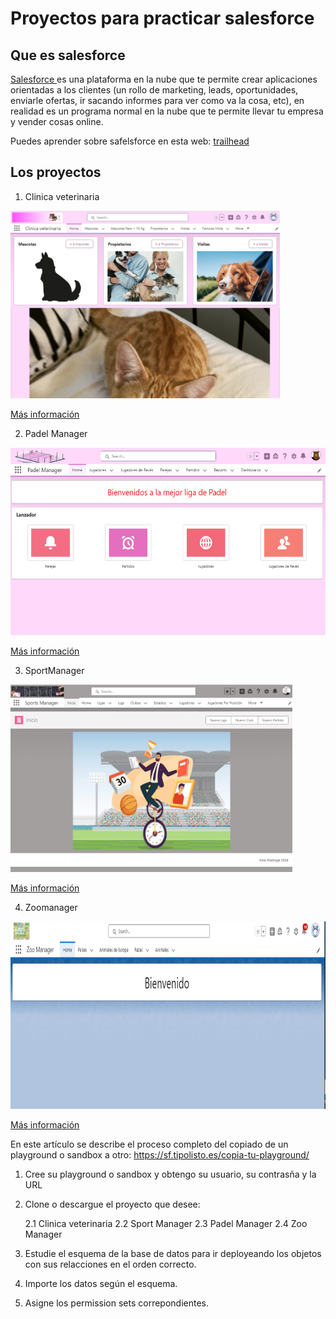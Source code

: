 # Proyectos para practicar salesforce

## Que es salesforce

<a href="https://www.salesforce.com/es/" target="_blanck">Salesforce </a>es una plataforma en la nube que te permite crear aplicaciones orientadas a los clientes (un rollo de marketing, leads, oportunidades, enviarle ofertas, ir sacando informes para ver como va la cosa, etc), en realidad es un programa normal en la nube que te permite llevar tu empresa y vender cosas online.

Puedes aprender sobre safelsforce en esta web: <a href="https://trailhead.salesforce.com/es">trailhead</a>

## Los proyectos

1. Clinica veterinaria

<img src="ClinicaVeterinaria/assets/Captura1.PNG" height="300px" />

<a href="https://github.com/kikemadrigal/Salesforce-projects/blob/main/ClinicaVeterinaria/README.md">Más información</a> 

2. Padel Manager

<img src="PadelManager/assets/Captura1.PNG" height="300px" />

<a href="https://github.com/kikemadrigal/Salesforce-projects/blob/main/PadelManager/README.md">Más información</a> 

3. SportManager
   
<img src="SportManager/assets/Captura1.PNG" height="300px" />

<a href="">Más información</a> 

4. Zoomanager

<img src="Zoomanager/assets/Captura1.PNG" height="300px" />

<a href="">Más información</a> 


En este artículo se describe el proceso completo del copiado de un playground o sandbox a otro: https://sf.tipolisto.es/copia-tu-playground/

1. Cree su playground o sandbox y obtengo su usuario, su contrasña y la URL

2. Clone o descargue el proyecto que desee:

   2.1 Clinica veterinaria
   2.2 Sport Manager
   2.3 Padel Manager
   2.4 Zoo Manager

3. Estudie el esquema de la base de datos para ir deployeando los objetos con sus relacciones en el orden correcto.

4. Importe los datos según el esquema.

5. Asigne los permission sets correpondientes.

